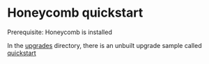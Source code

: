 # Honeycomb quickstart 

Prerequisite: Honeycomb is installed

In the [upgrades](client/upgrades) directory, there is an unbuilt upgrade sample called [quickstart](client/upgrades/quickstart)